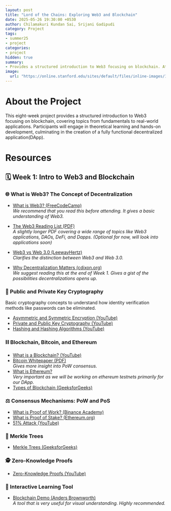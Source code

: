 ```yaml
---
layout: post
title: "Lord of the Chains: Exploring Web3 and Blockchain"
date: 2025-05-26 19:30:00 +0530
author: Chilamakuri Kundan Sai, Srijani Gadipudi
category: Project
tags:
- summer25
- project
categories:
- project
hidden: true
summary: 
- Provides a structured introduction to Web3 focusing on blockchain. At the end, mentees will create a functional decentralized application(DApp).
image:
  url: "https://online.stanford.edu/sites/default/files/inline-images/1600X900-How-does-blockchain-work.jpg"
---
```


# About the Project
This eight-week project provides a structured introduction to Web3 focusing on blockchain, covering topics from fundamentals to real-world applications. Participants will engage in theoretical learning and hands-on development, culminating in the creation of a fully functional decentralized application(DApp).

# Resources
## 🗓️ Week 1: Intro to Web3 and Blockchain

### 🌐 What is Web3? The Concept of Decentralization

- [What is Web3? (FreeCodeCamp)](https://www.freecodecamp.org/news/what-is-web3/)  
  _We recommend that you read this before attending. It gives a basic understanding of Web3._

- [The Web3 Reading List (PDF)](https://d1lamhf6l6yk6d.cloudfront.net/uploads/2021/10/The-web3-Readlng-List.pdf)  
  _A slightly longer PDF covering a wide range of topics like Web3 applications, DAOs, DeFi, and Dapps. (Optional for now, will look into applications soon)_

- [Web3 vs Web 3.0 (LeewayHertz)](https://www.leewayhertz.com/web3-vs-web3-0/)  
  _Clarifies the distinction between Web3 and Web 3.0._

- [Why Decentralization Matters (cdixon.org)](https://cdixon.org/2018/02/18/why-decentralization-matters)  
  _We suggest reading this at the end of Week 1. Gives a gist of the possibilities decentralizations opens up._

### 🔐 Public and Private Key Cryptography 
Basic cryptography concepts to understand how identity verification methods like passwords can be eliminated.
- [Asymmetric and Symmetric Encryption (YouTube)](https://www.youtube.com/watch?v=o_g-M7UBqI8)
- [Private and Public Key Cryptography (YouTube)](https://www.youtube.com/watch?v=_zyKvPvh808)
- [Hashing and Hashing Algorithms (YouTube)](https://www.youtube.com/watch?v=HHQ2QP_upGM)

### ⛓️ Blockchain, Bitcoin, and Ethereum

- [What is a Blockchain? (YouTube)](https://www.youtube.com/watch?v=SSo_EIwHSd4)
- [Bitcoin Whitepaper (PDF)](https://bitcoin.org/bitcoin.pdf)  
  _Gives more insight into PoW consensus._
- [What is Ethereum?](https://ethereum.org/en/what-is-ethereum/)  
  _Very important as we will be working on ethereum testnets primarily for our DApp._
- [Types of Blockchain (GeeksforGeeks)](https://www.geeksforgeeks.org/types-of-blockchain/)

### ⚖️ Consensus Mechanisms: PoW and PoS

- [What is Proof of Work? (Binance Academy)](https://academy.binance.com/en/articles/proof-of-work-explained)
- [What is Proof of Stake? (Ethereum.org)](https://ethereum.org/en/developers/docs/consensus-mechanisms/pos/)
- [51% Attack (YouTube)](https://www.youtube.com/watch?v=BuTj9raHQOU&t=15s)

### 🌳 Merkle Trees

- [Merkle Trees (GeeksforGeeks)](https://www.geeksforgeeks.org/blockchain-merkle-trees/)

### 🕵️ Zero-Knowledge Proofs

- [Zero-Knowledge Proofs (YouTube)](https://www.youtube.com/watch?v=_MYpZQVZdiM)

### 🧩 Interactive Learning Tool

- [Blockchain Demo (Anders Brownworth)](https://andersbrownworth.com/blockchain/)  
  _A tool that is very useful for visual understanding. Highly recommended._
